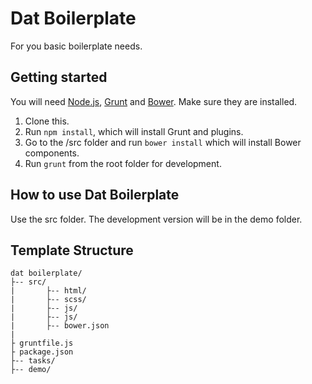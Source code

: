 # Dat Boilerplate

For you basic boilerplate needs. 

## Getting started

You will need [Node.js](http://nodejs.org), [Grunt](http://gruntjs.com/) and [Bower](http://bower.io/). Make sure they are installed. 

1. Clone this.
2. Run `npm install`, which will install Grunt and plugins.
3. Go to the /src folder and run `bower install` which will install Bower components.
4. Run `grunt` from the root folder for development. 

## How to use Dat Boilerplate

Use the src folder. The development version will be in the demo folder.

## Template Structure
```
dat boilerplate/
├-- src/
|		├-- html/
|		├-- scss/
|		├-- js/
|		├-- js/
|		├-- bower.json
|
├ gruntfile.js
├ package.json
├-- tasks/
├-- demo/

```